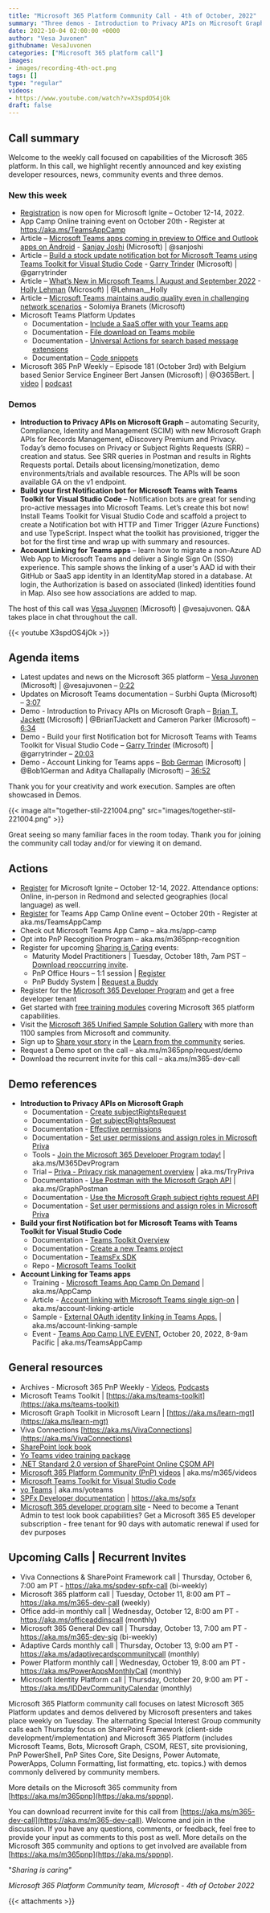 ```yaml
---
title: "Microsoft 365 Platform Community Call - 4th of October, 2022"  
summary: "Three demos - Introduction to Privacy APIs on Microsoft Graph, Build your first Notification bot for Microsoft Teams with Teams Toolkit for Visual Studio Code, and Account Linking for Teams apps. Register for Microsoft Ignite and Microsoft Teams App Camp. Scan latest documents/recordings."
date: 2022-10-04 02:00:00 +0000
author: "Vesa Juvonen"
githubname: VesaJuvonen
categories: ["Microsoft 365 platform call"]
images:
- images/recording-4th-oct.png
tags: []
type: "regular"
videos:
- https://www.youtube.com/watch?v=X3spdOS4jOk
draft: false
---
```


## Call summary

Welcome to the weekly call focused on capabilities of the Microsoft 365 platform.  In this call, we highlight recently announced and key existing developer resources, news, community events and three demos.

### New this week

* [Registration](https://ignite.microsoft.com) is now open for Microsoft Ignite – October 12-14, 2022.
* App Camp Online training event on October 20th - Register at <https://aka.ms/TeamsAppCamp>
* Article – [Microsoft Teams apps coming in preview to Office and Outlook apps on Android](https://devblogs.microsoft.com/microsoft365dev/microsoft-teams-apps-coming-in-preview-to-office-and-outlook-apps-on-android/) - [Sanjay Joshi](https://twitter.com/sanjoshi) (Microsoft) \| @sanjoshi
* Article – [Build a stock update notification bot for Microsoft Teams using Teams Toolkit for Visual Studio Code](https://devblogs.microsoft.com/microsoft365dev/build-a-stock-update-notification-bot-for-microsoft-teams-using-teams-toolkit-for-visual-studio-code/) - [Garry Trinder](https://twitter.com/garrytrinder) (Microsoft) \| @garrytrinder
* Article – [What’s New in Microsoft Teams \| August and September 2022](https://techcommunity.microsoft.com/t5/microsoft-teams-blog/what-s-new-in-microsoft-teams-august-and-september-2022/ba-p/3641307) - [Holly Lehman](https://twitter.com/Lehman__Holly) (Microsoft) \| @Lehman__Holly
* Article – [Microsoft Teams maintains audio quality even in challenging network scenarios](https://techcommunity.microsoft.com/t5/microsoft-teams-blog/microsoft-teams-maintains-audio-quality-even-in-challenging/ba-p/3640516) - Solomiya Branets (Microsoft)
* Microsoft Teams Platform Updates
    * Documentation - [Include a SaaS offer with your Teams app](https://learn.microsoft.com/microsoftteams/platform/concepts/deploy-and-publish/appsource/prepare/include-saas-offer)
    * Documentation - [File download on Teams mobile](https://learn.microsoft.com/microsoftteams/platform/concepts/device-capabilities/media-capabilities?referrer=whats.new.rssfeed&tabs=mobile#file-download-on-teams-mobile)
    * Documentation - [Universal Actions for search based message extensions](https://learn.microsoft.com/microsoftteams/platform/messaging-extensions/how-to/search-commands/universal-actions-for-search-based-message-extensions)
    * Documentation – [Code snippets](https://learn.microsoft.com/microsoftteams/platform/concepts/device-capabilities/media-capabilities?referrer=whats.new.rssfeed&tabs=mobile#code-snippets)
* Microsoft 365 PnP Weekly – Episode 181 (October 3rd) with Belgium based Senior Service Engineer Bert Jansen (Microsoft) \| @O365Bert. \| [video](https://pnp.github.io/blog/microsoft-365-pnp-weekly/episode-181/) \| [podcast](https://www.podbean.com/media/share/pb-c35mr-12dc349)

### Demos

* **Introduction to Privacy APIs on Microsoft Graph** – automating Security, Compliance, Identity and Management (SCIM) with new Microsoft Graph APIs for Records Management, eDiscovery Premium and Privacy. Today’s demo focuses on Privacy or Subject Rights Requests (SRR) – creation and status. See SRR queries in Postman and results in Rights Requests portal. Details about licensing/monetization, demo environments/trials and available resources. The APIs will be soon available GA on the v1 endpoint.
* **Build your first Notification bot for Microsoft Teams with Teams Toolkit for Visual Studio Code** – Notification bots are great for sending pro-active messages into Microsoft Teams. Let’s create this bot now! Install Teams Toolkit for Visual Studio Code and scaffold a project to create a Notification bot with HTTP and Timer Trigger (Azure Functions) and use TypeScript. Inspect what the toolkit has provisioned, trigger the bot for the first time and wrap up with summary and resources.
* **Account Linking for Teams apps** – learn how to migrate a non-Azure AD Web App to Microsoft Teams and deliver a Single Sign On (SSO) experience. This sample shows the linking of a user's AAD id with their GitHub or SaaS app identity in an IdentityMap stored in a database. At login, the Authorization is based on associated (linked) identities found in Map. Also see how associations are added to map.

The host of this call was [Vesa Juvonen](http://twitter.com/vesajuvonen) (Microsoft) \| @vesajuvonen. Q&A takes place in chat throughout the call.

{{< youtube X3spdOS4jOk >}}

## Agenda items

* Latest updates and news on the Microsoft 365 platform – [Vesa Juvonen](http://twitter.com/vesajuvonen) (Microsoft) \| @vesajuvonen – [0:22](https://youtu.be/X3spdOS4jOk?t=22)
* Updates on Microsoft Teams documentation – Surbhi Gupta (Microsoft) – [3:07](https://youtu.be/X3spdOS4jOk?t=187)
* Demo - Introduction to Privacy APIs on Microsoft Graph – [Brian T. Jackett](https://twitter.com/BrianTJackett) (Microsoft) \| @BrianTJackett and Cameron Parker (Microsoft) – [6:34](https://youtu.be/X3spdOS4jOk?t=394)
* Demo - Build your first Notification bot for Microsoft Teams with Teams Toolkit for Visual Studio Code – [Garry Trinder](https://twitter.com/garrytrinder) (Microsoft) \| @garrytrinder – [20:03](https://youtu.be/X3spdOS4jOk?t=1203)
* Demo - Account Linking for Teams apps – [Bob German](https://twitter.com/Bob1German) (Microsoft) \| @Bob1German and Aditya Challapally (Microsoft) – [36:52](https://youtu.be/X3spdOS4jOk?t=2212)

Thank you for your creativity and work execution. Samples are often showcased in Demos.

{{< image alt="together-stil-221004.png" src="images/together-stil-221004.png" >}} 

Great seeing so many familiar faces in the room today. Thank you for joining the community call today and/or for viewing it on demand.

## Actions

* [Register](https://ignite.microsoft.com) for Microsoft Ignite – October 12-14, 2022. Attendance options: Online, in-person in Redmond and selected geographies (local language) as well.
* [Register](https://aka.ms/TeamsAppCamp) for Teams App Camp Online event – October 20th - Register at aka.ms/TeamsAppCamp
* Check out Microsoft Teams App Camp – aka.ms/app-camp
* Opt into PnP Recognition Program – aka.ms/m365pnp-recognition
* Register for upcoming [Sharing is Caring](https://pnp.github.io/sharing-is-caring/) events:
    * Maturity Model Practitioners \| Tuesday, October 18th, 7am PST – [Download reoccurring invite](https://aka.ms/mm4m365/invite).
    * PnP Office Hours – 1:1 session \| [Register](https://outlook.office365.com/owa/calendar/PnPSharingisCaring@warner.digital/bookings/)
    * PnP Buddy System \| [Request a Buddy](https://forms.office.com/Pages/ResponsePage.aspx?id=KtIy2vgLW0SOgZbwvQuRaXDXyCl9DkBHq4A2OG7uLpdUMjRRUVg4NElZUUJLTEY1TVVSVDJFRFpLRS4u)
* Register for the [Microsoft 365 Developer Program](https://aka.ms/m365/devprogram) and get a free developer tenant
* Get started with [free training modules](https://aka.ms/m365/dev/learn) covering Microsoft 365 platform capabilities.
* Visit the [Microsoft 365 Unified Sample Solution Gallery](https://adoption.microsoft.com/sample-solution-gallery) with more than 1100 samples from Microsoft and community.
* Sign up to [Share your story](https://aka.ms/share-your-story) in the [Learn from the community](https://aka.ms/LearnFromTheCommunity/ThisWeek) series.
* Request a Demo spot on the call – aka.ms/m365pnp/request/demo
* Download the recurrent invite for this call – aka.ms/m365-dev-call

## Demo references

* **Introduction to Privacy APIs on Microsoft Graph**
    * Documentation - [Create subjectRightsRequest](https://learn.microsoft.com/graph/api/subjectrightsrequest-post)
    * Documentation - [Get subjectRightsRequest](https://learn.microsoft.com/graph/api/subjectrightsrequest-get)
    * Documentation - [Effective permissions](https://learn.microsoft.com/graph/auth/auth-concepts?context=graph%2Fapi%2F1.0&view=graph-rest-1.0#effective-permissions)
    * Documentation - [Set user permissions and assign roles in Microsoft Priva](https://learn.microsoft.com/privacy/priva/priva-permissions)
    * Tools - [Join the Microsoft 365 Developer Program today!](https://developer.microsoft.com/microsoft-365/dev-program) \| aka.ms/M365DevProgram
    * Trial – [Priva - Privacy risk management overview](https://compliance.microsoft.com/privacymgmtoverview) \| aka.ms/TryPriva
    * Documentation - [Use Postman with the Microsoft Graph API](https://learn.microsoft.com/graph/use-postman) \| aka.ms/GraphPostman
    * Documentation - [Use the Microsoft Graph subject rights request API](https://learn.microsoft.com/graph/api/resources/subjectrightsrequest-subjectrightsrequestapioverview)
    * Documentation - [Set user permissions and assign roles in Microsoft Priva](https://learn.microsoft.com/privacy/priva/priva-permissions)
* **Build your first Notification bot for Microsoft Teams with Teams Toolkit for Visual Studio Code**
    * Documentation - [Teams Toolkit Overview](https://learn.microsoft.com/microsoftteams/platform/toolkit/teams-toolkit-fundamentals?pivots=visual-studio-code)
    * Documentation - [Create a new Teams project](https://learn.microsoft.com/microsoftteams/platform/toolkit/create-new-project?pivots=visual-studio-code)
    * Documentation - [TeamsFx SDK](https://learn.microsoft.com/microsoftteams/platform/toolkit/teamsfx-sdk)
    * Repo - [Microsoft Teams Toolkit](https://github.com/OfficeDev/TeamsFx)
* **Account Linking for Teams apps**
    * Training - [Microsoft Teams App Camp On Demand](https://microsoft.github.io/app-camp/) \| aka.ms/AppCamp
    * Article - [Account linking with Microsoft Teams single sign-on](https://devblogs.microsoft.com/microsoft365dev/account-linking-with-microsoft-teams-single-sign-on/) \| aka.ms/account-linking-article
    * Sample - [External OAuth identity linking in Teams Apps.](https://github.com/OfficeDev/Microsoft-Teams-Samples/tree/main/samples/account-linking/csharp) \| aka.ms/account-linking-sample
    * Event - [Teams App Camp LIVE EVENT](https://learn.microsoft.com/events/learn-events/microsoftteamsappcamp), October 20, 2022, 8-9am Pacific \| aka.ms/TeamsAppCamp

## General resources

* Archives - Microsoft 365 PnP Weekly - [Videos](https://www.youtube.com/playlist?list=PLR9nK3mnD-OVYI-St_CBiFfuL4CZbBpkC), [Podcasts](https://pnpweekly.podbean.com/)
* Microsoft Teams Toolkit | [https://aka.ms/teams-toolkit](https://aka.ms/teams-toolkit)
* Microsoft Graph Toolkit in Microsoft Learn | [https://aka.ms/learn-mgt](https://aka.ms/learn-mgt)
* Viva Connections [https://aka.ms/VivaConnections](https://aka.ms/VivaConnections)
* [SharePoint look book](https://lookbook.microsoft.com/?WT.mc_id=m365-24198-cxa)
* [Yo Teams video training package](https://aka.ms/yoteams-training)
* [.NET Standard 2.0 version of SharePoint Online CSOM API](https://developer.microsoft.com/microsoft-365/blogs/net-standard-version-of-sharepoint-online-csom-apis?WT.mc_id=m365-24198-cxa)
* [Microsoft 365 Platform Community (PnP) videos](https://aka.ms/m365/videos) | aka.ms/m365/videos
* [Microsoft Teams Toolkit for Visual Studio Code](https://marketplace.visualstudio.com/items?itemName=TeamsDevApp.ms-teams-vscode-extension)
* [yo Teams](https://aka.ms/yoteams) | aka.ms/yoteams
* [SPFx Developer documentation](https://aka.ms/spfx) | <https://aka.ms/spfx>
* [Microsoft 365 developer program site](https://developer.microsoft.com/office/dev-program?WT.mc_id=m365-24198-cxa) - Need to become a Tenant Admin to test look book capabilities? Get a Microsoft 365 E5 developer subscription - free tenant for 90 days with automatic renewal if used for dev purposes

## Upcoming Calls | Recurrent Invites

* Viva Connections & SharePoint Framework call \| Thursday, October 6, 7:00 am PT - <https://aka.ms/spdev-spfx-call> (bi-weekly)
* Microsoft 365 platform call \| Tuesday, October 11, 8:00 am PT – <https://aka.ms/m365-dev-call> (weekly)
* Office add-in monthly call \| Wednesday, October 12, 8:00 am PT - <https://aka.ms/officeaddinscall> (monthly)
* Microsoft 365 General Dev call \| Thursday, October 13, 7:00 am PT - <https://aka.ms/m365-dev-sig> (bi-weekly)
* Adaptive Cards monthly call \| Thursday, October 13, 9:00 am PT - <https://aka.ms/adaptivecardscommunitycall> (monthly)
* Power Platform monthly call \| Wednesday, October 19, 8:00 am PT - <https://aka.ms/PowerAppsMonthlyCall> (monthly)
* Microsoft Identity Platform call \| Thursday, October 20, 9:00 am PT - <https://aka.ms/IDDevCommunityCalendar> (monthly)

Microsoft 365 Platform community call focuses on latest Microsoft 365 Platform updates and demos delivered by Microsoft presenters and takes place weekly on Tuesday.  The alternating Special Interest Group community calls each Thursday focus on SharePoint Framework (client-side development/implementation) and Microsoft 365 Platform (includes Microsoft Teams, Bots, Microsoft Graph, CSOM, REST, site provisioning, PnP PowerShell, PnP Sites Core, Site Designs, Power Automate, PowerApps, Column Formatting, list formatting, etc. topics.) with demos commonly delivered by community members.

More details on the Microsoft 365 community from [https://aka.ms/m365pnp](https://aka.ms/sppnp).

You can download recurrent invite for this call from [https://aka.ms/m365-dev-call](https://aka.ms/m365-dev-call).  Welcome and join in the discussion. If you have any questions, comments, or feedback, feel free to provide your input as comments to this post as well. More details on the Microsoft 365 community and options to get involved are available from [https://aka.ms/m365pnp](https://aka.ms/sppnp).


&quot;_Sharing is caring&quot;_

_Microsoft 365 Platform Community team, Microsoft - 4th of October 2022_

{{< attachments >}}

